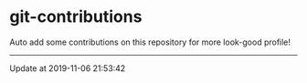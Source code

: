# git-contributions

Auto add some contributions on this repository for more look-good profile!

---

Update at 2019-11-06 21:53:42
